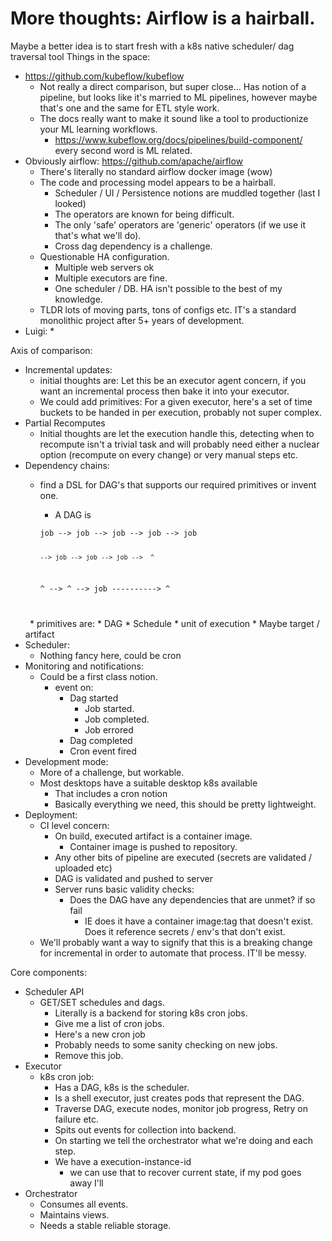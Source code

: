 # More thoughts:  Airflow is a hairball.

Maybe a better idea is to start fresh with a k8s native scheduler/ dag traversal tool
Things in the space: 
* https://github.com/kubeflow/kubeflow
  * Not really a direct comparison, but super close... Has notion of a pipeline, but looks like it's married to ML pipelines, however maybe that's one and the same for ETL style work.
  * The docs really want to make it sound like a tool to productionize your ML learning workflows.
    * https://www.kubeflow.org/docs/pipelines/build-component/ every second word is ML related.
* Obviously airflow: https://github.com/apache/airflow
  * There's literally no standard airflow docker image (wow)
  * The code and processing model appears to be a hairball.
    * Scheduler / UI / Persistence notions are muddled together (last I looked)
    * The operators are known for being difficult.
    * The only 'safe' operators are 'generic' operators (if we use it that's what we'll do).
    * Cross dag dependency is a challenge.
  * Questionable HA configuration.  
    * Multiple web servers ok
    * Multiple executors are fine.
    * One scheduler / DB.  HA isn't possible to the best of my knowledge.
  * TLDR lots of moving parts, tons of configs etc.  IT's a standard monolithic project after 5+ years of development.
* Luigi:
  * 
  
Axis of comparison:
* Incremental updates:
  * initial thoughts are:  Let this be an executor agent concern, if you want an incremental process then bake it into your executor.
  * We could add primitives: For a given executor, here's a set of time buckets to be handed in per execution, probably not super complex.
* Partial Recomputes
  * Initial thoughts are let the execution handle this, detecting when to recompute isn't a trivial task and will probably need either a nuclear option (recompute on every change) or very manual steps etc.
* Dependency chains:
  * find a DSL for DAG's that supports our required primitives or invent one. 
    * A DAG is 
    <code>
    job --> job --> job --> job --> job  
 
        --> job --> job --> job -->  ^  
        
      ^ -->  ^  --> job ---------->  ^  
   </code>
    * primitives are:
      * DAG 
        * Schedule
        * unit of execution
        * Maybe target / artifact
* Scheduler:
  * Nothing fancy here, could be cron
* Monitoring and notifications:
  * Could be a first class notion.
    * event on:
      * Dag started
        * Job started.
        * Job completed.
        * Job errored
      * Dag completed
      * Cron event fired
* Development mode:
  * More of a challenge, but workable.  
  * Most desktops have a suitable desktop k8s available
    * That includes a cron notion
    * Basically everything we need, this should be pretty lightweight.
* Deployment:
  * CI level concern:
    * On build, executed artifact is a container image.
      * Container image is pushed to repository.
    * Any other bits of pipeline are executed (secrets are validated / uploaded etc)
    * DAG is validated and pushed to server
    * Server runs basic validity checks:
      * Does the DAG have any dependencies that are unmet? if so fail
        * IE does it have a container image:tag that doesn't exist.  Does it reference secrets / env's that don't exist.
  * We'll probably want a way to signify that this is a breaking change for incremental in order to automate that process.  IT'll be messy.
  
Core components:
* Scheduler API
  * GET/SET schedules and dags.
    * Literally is a backend for storing k8s cron jobs.
    * Give me a list of cron jobs.
    * Here's a new cron job
    * Probably needs to some sanity checking on new jobs.
    * Remove this job.
* Executor
  * k8s cron job:
    * Has a DAG, k8s is the scheduler.
    * Is a shell executor, just creates pods that represent the DAG.
    * Traverse DAG, execute nodes, monitor job progress, Retry on failure etc.
    * Spits out events for collection into backend.
    * On starting we tell the orchestrator what we're doing and each step.  
    * We have a execution-instance-id
      * we can use that to recover current state, if my pod goes away I'll 
* Orchestrator
  * Consumes all events.
  * Maintains views.
  * Needs a stable reliable storage.
    
